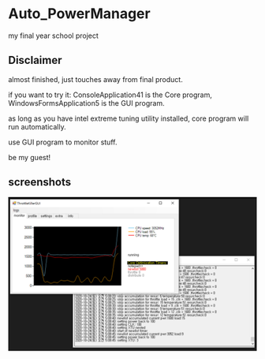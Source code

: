 # Auto_PowerManager
my final year school project

## Disclaimer
almost finished, just touches away from final product.

if you want to try it: ConsoleApplication41 is the Core program, WindowsFormsApplication5 is the GUI program.

as long as you have intel extreme tuning utility installed, core program will run automatically.

use GUI program to monitor stuff.

be my guest!

## screenshots
![alt text](https://github.com/hoholee12/Auto_PowerManager/blob/master/asdf.png?raw=true)

